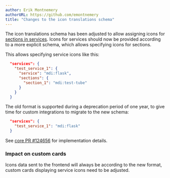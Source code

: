 ```yaml
---
author: Erik Montnemery
authorURL: https://github.com/emontnemery
title: "Changes to the icon translations schema"
---
```


The icon translations schema has been adjusted to allow assigning icons for [sections in services](/docs/dev_101_services/#service-action-descriptions).
Icons for services should now be provided according to a more explicit schema, which allows specifying icons for sections.

This allows specifying service icons like this:
```json
  "services": {
    "test_service_1": {
      "service": "mdi:flask",
      "sections": {
        "section_1": "mdi:test-tube"
      }
    }
  }
```

The old format is supported during a deprecation period of one year, to give time for custom integrations to migrate to the new schema:
```json
  "services": {
    "test_service_1": "mdi:flask"
  }
```

See [core PR #124656](https://github.com/home-assistant/core/pull/124656) for implementation details.

### Impact on custom cards

Icons data sent to the frontend will always be according to the new format, custom cards displaying service icons need to be adjusted.
